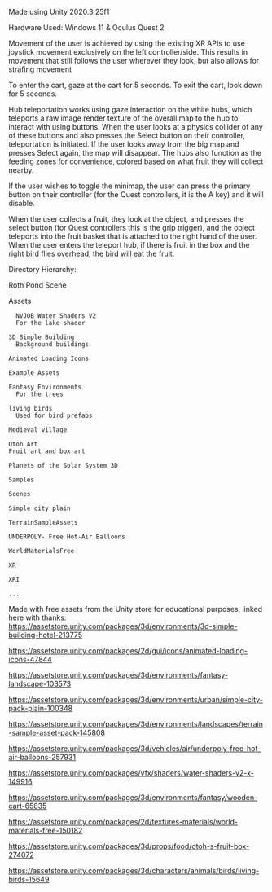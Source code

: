 Made using Unity 2020.3.25f1

Hardware Used: Windows 11 & Oculus Quest 2


Movement of the user is achieved by using the existing XR APIs to use joystick movement exclusively on the left controller/side. This results in movement that still follows the user wherever they look, but also allows for strafing movement

To enter the cart, gaze at the cart for 5 seconds. To exit the cart, look down for 5 seconds.

Hub teleportation works using gaze interaction on the white hubs, which teleports a raw image render texture of the overall map to the hub to interact with using buttons. When the user looks at a physics collider of any of these buttons and also presses the Select button on their controller, teleportation is initiated. If the user looks away from the big map and presses Select again, the map will disappear. The hubs also function as the feeding zones for convenience, colored based on what fruit they will collect nearby.

If the user wishes to toggle the minimap, the user can press the primary button on their controller (for the Quest controllers, it is the A key) and it will disable.

When the user collects a fruit, they look at the object, and presses the select button (for Quest controllers this is the grip trigger), and the object teleports into the fruit basket that is attached to the right hand of the user. When the user enters the teleport hub, if there is fruit in the box and the right bird flies overhead, the bird will eat the fruit.




Directory Hierarchy:

Roth Pond Scene

  Assets
  
      NVJOB Water Shaders V2
      For the lake shader
      
    3D Simple Building
      Background buildings
      
    Animated Loading Icons
  
    Example Assets
    
    Fantasy Environments
      For the trees
      
    living birds
      Used for bird prefabs
      
    Medieval village
    
    Otoh Art
    Fruit art and box art
    
    Planets of the Solar System 3D
    
    Samples
    
    Scenes
    
    Simple city plain
    
    TerrainSampleAssets
    
    UNDERPOLY- Free Hot-Air Balloons
    
    WorldMaterialsFree
    
    XR
    
    XRI

    ...




Made with free assets from the Unity store for educational purposes, linked here with thanks:
https://assetstore.unity.com/packages/3d/environments/3d-simple-building-hotel-213775

https://assetstore.unity.com/packages/2d/gui/icons/animated-loading-icons-47844

https://assetstore.unity.com/packages/3d/environments/fantasy-landscape-103573

https://assetstore.unity.com/packages/3d/environments/urban/simple-city-pack-plain-100348

https://assetstore.unity.com/packages/3d/environments/landscapes/terrain-sample-asset-pack-145808

https://assetstore.unity.com/packages/3d/vehicles/air/underpoly-free-hot-air-balloons-257931

https://assetstore.unity.com/packages/vfx/shaders/water-shaders-v2-x-149916

https://assetstore.unity.com/packages/3d/environments/fantasy/wooden-cart-65835

https://assetstore.unity.com/packages/2d/textures-materials/world-materials-free-150182

https://assetstore.unity.com/packages/3d/props/food/otoh-s-fruit-box-274072

https://assetstore.unity.com/packages/3d/characters/animals/birds/living-birds-15649

